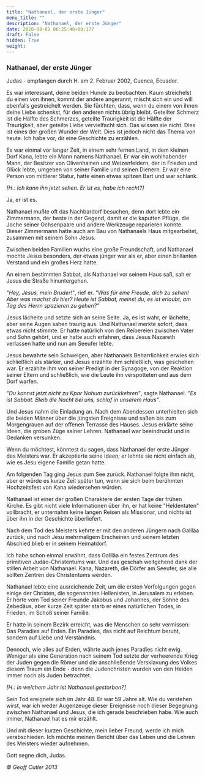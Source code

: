 ```yaml
---
title: "Nathanael, der erste Jünger"
menu_title: ""
description: "Nathanael, der erste Jünger"
date: 2020-08-01 06:25:48+00:177
draft: False
hidden: True
weight:
---
```

### Nathanael, der erste Jünger

Judas - empfangen durch H. am 2. Februar 2002, Cuenca, Ecuador.

Es war interessant, deine beiden Hunde zu beobachten. Kaum streichelst du einen von ihnen, kommt der andere angerannt, mischt sich ein und will ebenfalls gestreichelt werden. Sie fürchten, dass, wenn du einem von ihnen deine Liebe schenkst, für den anderen nichts übrig bleibt. Geteilter Schmerz ist die Hälfte des Schmerzes, geteilte Traurigkeit ist die Hälfte der Traurigkeit, aber geteilte Liebe vervielfacht sich. Das wissen sie nicht. Dies ist eines der großen Wunder der Welt. Dies ist jedoch nicht das Thema von heute. Ich habe vor, dir eine Geschichte zu erzählen.

Es war einmal vor langer Zeit, in einem sehr fernen Land, in dem kleinen Dorf Kana, lebte ein Mann namens Nathanael. Er war ein wohlhabender Mann, der Besitzer von Olivenhainen und Weizenfeldern, der in Frieden und Glück lebte, umgeben von seiner Familie und seinen Dienern. Er war eine Person von mittlerer Statur, hatte einen etwas spitzen Bart und war schlank.

*[H.: Ich kann ihn jetzt sehen. Er ist es, habe ich recht?]*

Ja, er ist es.

Nathanael mußte oft das Nachbardorf besuchen, denn dort lebte ein Zimmermann, der beste in der Gegend, damit er die kaputten Pflüge, die Joche seiner Ochsenpaare und andere Werkzeuge reparieren konnte. Dieser Zimmermann hatte auch am Bau von Nathanaels Haus mitgearbeitet, zusammen mit seinem Sohn Jesus.

Zwischen beiden Familien wuchs eine große Freundschaft, und Nathanael mochte Jesus besonders, der etwas jünger war als er, aber einen brillanten Verstand und ein großes Herz hatte.

An einem bestimmten Sabbat, als Nathanael vor seinem Haus saß, sah er Jesus die Straße hinuntergehen.

*"Hey, Jesus, mein Bruder!"*, rief er. *"Was für eine Freude, dich zu sehen! Aber was machst du hier? Heute ist Sabbat, meinst du, es ist erlaubt, am Tag des Herrn spazieren zu gehen?"*

Jesus lächelte und setzte sich an seine Seite. Ja, es ist wahr, er lächelte, aber seine Augen sahen traurig aus. Und Nathanael merkte sofort, dass etwas nicht stimmte. Er hatte natürlich von den Reibereien zwischen Vater und Sohn gehört, und er hatte auch erfahren, dass Jesus Nazareth verlassen hatte und nun am Seeufer lebte.

Jesus bewahrte sein Schweigen, aber Nathanaels Beharrlichkeit erwies sich schließlich als stärker, und Jesus erzählte ihm schließlich, was geschehen war. Er erzählte ihm von seiner Predigt in der Synagoge, von der Reaktion seiner Eltern und schließlich, wie die Leute ihn verspotteten und aus dem Dorf warfen.

*"Du kannst jetzt nicht zu Kpar Nahum zurückkehren"*, sagte Nathanael. *"Es ist Sabbat. Bleib die Nacht bei uns, schlaf in unserem Haus"*.

Und Jesus nahm die Einladung an. Nach dem Abendessen unterhielten sich die beiden Männer über die jüngsten Ereignisse und saßen bis zum Morgengrauen auf der offenen Terrasse des Hauses. Jesus erklärte seine Ideen, die groben Züge seiner Lehren. Nathanael war beeindruckt und in Gedanken versunken.

Wenn du möchtest, könntest du sagen, dass Nathanael der erste Jünger des Meisters war. Er akzeptierte seine Ideen; er lehnte sie nicht einfach ab, wie es Jesu eigene Familie getan hatte.

Am folgenden Tag ging Jesus zum See zurück. Nathanael folgte ihm nicht, aber er würde es kurze Zeit später tun, wenn sie sich beim berühmten Hochzeitsfest von Kana wiedersehen würden.

Nathanael ist einer der großen Charaktere der ersten Tage der frühen Kirche. Es gibt nicht viele Informationen über ihn, er hat keine "Heldentaten" vollbracht, er unternahm keine langen Reisen als Missionar, und nichts ist über ihn in der Geschichte überliefert.

Nach dem Tod des Meisters kehrte er mit den anderen Jüngern nach Galiläa zurück, und nach Jesu mehrmaligem Erscheinen und seinem letzten Abschied blieb er in seinem Heimatdorf.

Ich habe schon einmal erwähnt, dass Galiläa ein festes Zentrum des primitiven Judäo-Christentums war. Und das geschah weitgehend dank der stillen Arbeit von Nathanael. Kana, Nazareth, die Dörfer am Seeufer, sie alle sollten Zentren des Christentums werden.

Nathanael lebte eine ausreichende Zeit, um die ersten Verfolgungen gegen einige der Christen, die sogenannten Hellenisten, in Jerusalem zu erleben. Er hörte vom Tod seiner Freunde Jakobus und Johannes, der Söhne des Zebedäus, aber kurze Zeit später starb er eines natürlichen Todes, in Frieden, im Schoß seiner Familie.

Er hatte in seinem Bezirk erreicht, was die Menschen so sehr vermissen: Das Paradies auf Erden. Ein Paradies, das nicht auf Reichtum beruht, sondern auf Liebe und Verständnis.

Dennoch, wie alles auf Erden, währte auch jenes Paradies nicht ewig. Weniger als eine Generation nach seinem Tod setzte der verheerende Krieg der Juden gegen die Römer und die anschließende Versklavung des Volkes diesem Traum ein Ende - denn die Judenchristen wurden von den Heiden immer noch als Juden betrachtet.

*[H.: In welchem Jahr ist Nathanael gestorben?]*

Sein Tod ereignete sich im Jahr 48. Er war 59 Jahre alt. Wie du verstehen wirst, war ich weder Augenzeuge dieser Ereignisse noch dieser Begegnung zwischen Nathanael und Jesus, die ich gerade beschrieben habe. Wie auch immer, Nathanael hat es mir erzählt.

Und mit dieser kurzen Geschichte, mein lieber Freund, werde ich mich verabschieden. Ich möchte meinen Bericht über das Leben und die Lehren des Meisters wieder aufnehmen.

Gott segne dich, Judas.

*© Geoff Cutler 2013*
